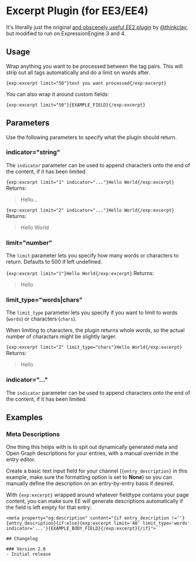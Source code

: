 # Excerpt Plugin (for EE3/EE4)
It's literally just the original [and obscenely useful EE2 plugin](https://github.com/thinkclay/ExpressionEngine-Excerpt-Plugin) by [@thinkclay](https://github.com/thinkclay), but modified to run on ExpressionEngine 3 and 4.

## Usage
Wrap anything you want to be processed between the tag pairs. This will strip out all tags automatically and do a limit on words after.

```{exp:excerpt limit="50"}text you want processed{/exp:excerpt}```

You can also wrap it around custom fields:

```{exp:excerpt limit="50"}{EXAMPLE_FIELD}{/exp:excerpt}```

## Parameters
Use the following parameters to specify what the plugin should return.

### indicator="string"
The `indicator` parameter can be used to append characters onto the end of the content, if it has been limited.

```{exp:excerpt limit="1" indicator="..."}Hello World{/exp:excerpt}```
Returns:
> Hello...

```{exp:excerpt limit="2" indicator="..."}Hello World{/exp:excerpt}```
Returns:
> Hello World

### limit="number"
The `limit` parameter lets you specify how many words or characters to return. Defaults to 500 if left undefined.

```{exp:excerpt limit="1"}Hello World{/exp:excerpt}```
Returns:
> Hello

### limit_type="words|chars"
The `limit_type` parameter lets you specify if you want to limit to words (`words`) or characters (`chars`).  

When limiting to characters, the plugin returns whole words, so the actual number of charactars might be slightly larger. 

```{exp:excerpt limit="2" limit_type="chars"}Hello World{/exp:excerpt}```
Returns:
>Hello

### indicator="..."
The `indicator` parameter can be used to append characters onto the end of the content, if it has been limited.

## Examples

### Meta Descriptions
One thing this helps with is to spit out dynamically generated meta and Open Graph descriptions for your entries, with a manual override in the entry editor.

Create a basic text input field for your channel (`{entry_description}` in this example, make sure the formatting option is set to **None**) so you can manually define the description on an entry-by-entry basis if desired.

With `{exp:excerpt}` wrapped around whatever fieldtype contains your page content, you can make sure EE will generate descriptions automatically if the field is left empty for that entry:

```<meta name="description" content="{if entry_description !=''}{entry_description}{if:else}{exp:excerpt limit='40' limit_type='words' indicator='...'}{EXAMPLE_BODY_FIELD}{/exp:excerpt}{/if}">
<meta property="og:description" content="{if entry_description !=''}{entry_description}{if:else}{exp:excerpt limit='40' limit_type='words' indicator='...'}{EXAMPLE_BODY_FIELD}{/exp:excerpt}{/if}">```

## Changelog

### Version 2.0
- Initial release
